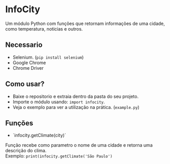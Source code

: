 # InfoCity
Um módulo Python com funções que retornam informações de uma cidade, como temperatura, noticias e outros.

## Necessario

* Selenium. (`pip install selenium`)
* Google Chrome
* Chrome Driver

## Como usar?

* Baixe o repositorio e extraia dentro da pasta do seu projeto.
* Importe o módulo usando: `import infocity`.
* Veja o exemplo para ver a utilização na prática. (`example.py`)

## Funções

* `infocity.getClimate(city)´

Função recebe como parametro o nome de uma cidade e retorna uma descrição do clima. <br/>Exemplo:  ```print(infocity.getClimate('São Paulo')```
